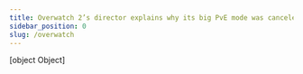 ```yaml
---
title: Overwatch 2’s director explains why its big PvE mode was canceled
sidebar_position: 0
slug: /overwatch
---
```



[object Object]
